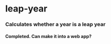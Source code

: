 # leap-year
### Calculates whether a year is a leap year
#### Completed. Can make it into a web app?
